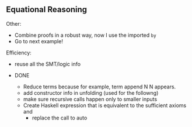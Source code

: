 Equational Reasoning 
--------------------
Other: 
  - Combine proofs in a robust way, now I use the imported `by`
  - Go to next example!

Efficiency: 
  - reuse all the SMT/logic info



- DONE  
  - Reduce terms because for example, term append N N appears. 
  - add constructor info in unfolding (used for the followng)
  - make sure recursive calls happen only to smaller inputs
  - Create Haskell expression that is equivalent to the sufficient axioms and 
      - replace the call to auto
 
